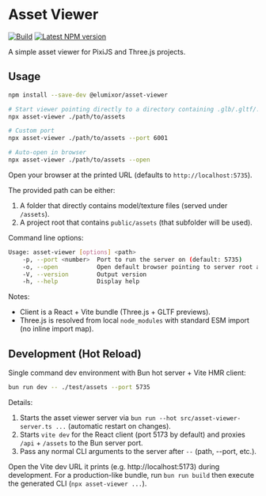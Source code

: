 # Asset Viewer

[![Build](https://github.com/elumixor/asset-viewer/actions/workflows/build.yml/badge.svg)](https://github.com/elumixor/asset-viewer/actions/workflows/build.yml)
[![Latest NPM version](https://img.shields.io/npm/v/@elumixor/asset-viewer.svg)](https://www.npmjs.com/package/@elumixor/asset-viewer)

A simple asset viewer for PixiJS and Three.js projects.

## Usage

```bash
npm install --save-dev @elumixor/asset-viewer

# Start viewer pointing directly to a directory containing .glb/.gltf/.png/.jpg/.jpeg/.webp files
npx asset-viewer ./path/to/assets

# Custom port
npx asset-viewer ./path/to/assets --port 6001

# Auto-open in browser
npx asset-viewer ./path/to/assets --open
```

Open your browser at the printed URL (defaults to `http://localhost:5735`).

The provided path can be either:

1. A folder that directly contains model/texture files (served under `/assets`).
2. A project root that contains `public/assets` (that subfolder will be used).

Command line options:

```bash
Usage: asset-viewer [options] <path>
    -p, --port <number>  Port to run the server on (default: 5735)
    -o, --open           Open default browser pointing to server root after start
    -V, --version        Output version
    -h, --help           Display help
```

Notes:

- Client is a React + Vite bundle (Three.js + GLTF previews).
- Three.js is resolved from local `node_modules` with standard ESM import (no inline import map).

## Development (Hot Reload)

Single command dev environment with Bun hot server + Vite HMR client:

```bash
bun run dev -- ./test/assets --port 5735
```

Details:

1. Starts the asset viewer server via `bun run --hot src/asset-viewer-server.ts ...` (automatic restart on changes).
2. Starts `vite dev` for the React client (port 5173 by default) and proxies `/api` + `/assets` to the Bun server port.
3. Pass any normal CLI arguments to the server after `--` (path, --port, etc.).

Open the Vite dev URL it prints (e.g. http://localhost:5173) during development. For a production-like bundle, run `bun run build` then execute the generated CLI (`npx asset-viewer ...`).
